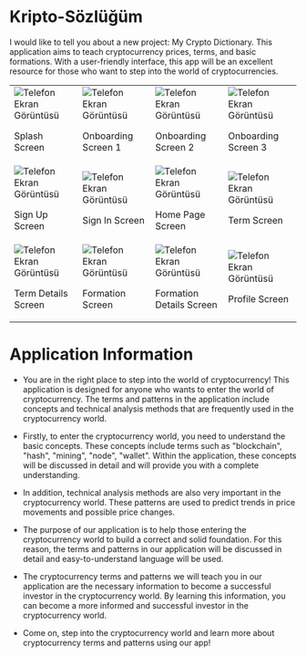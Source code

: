 # Kripto-Sözlüğüm

I would like to tell you about a new project: My Crypto Dictionary. This application aims to teach cryptocurrency prices, terms, and basic formations. With a user-friendly interface, this app will be an excellent resource for those who want to step into the world of cryptocurrencies.

<table>
        <tr>
            <td>
                <img src="https://github.com/recepbrk/Kripto-Sozlugum/blob/master/app/src/main/java/com/example/buygulama/Screenshot/image1.jpg" alt="Telefon Ekran Görüntüsü">
                <p>Splash Screen</p>
            </td>
            <td>
                <img src="https://github.com/recepbrk/Kripto-Sozlugum/blob/master/app/src/main/java/com/example/buygulama/Screenshot/image2.jpg" alt="Telefon Ekran Görüntüsü">
                <p>Onboarding Screen 1</p>
            </td>
            <td>
                <img src="https://github.com/recepbrk/Kripto-Sozlugum/blob/master/app/src/main/java/com/example/buygulama/Screenshot/image3.jpg" alt="Telefon Ekran Görüntüsü">
                <p>Onboarding Screen 2</p>
            </td>
            <td>
                <img src="https://github.com/recepbrk/Kripto-Sozlugum/blob/master/app/src/main/java/com/example/buygulama/Screenshot/image4.jpg" alt="Telefon Ekran Görüntüsü">
                <p>Onboarding Screen 3</p>
            </td>
        </tr>
        <tr>
            <td>
                <img src="https://github.com/recepbrk/Kripto-Sozlugum/blob/master/app/src/main/java/com/example/buygulama/Screenshot/image5.jpg" alt="Telefon Ekran Görüntüsü">
                <p>Sign Up Screen</p>
            </td>
            <td>
                <img src="https://github.com/recepbrk/Kripto-Sozlugum/blob/master/app/src/main/java/com/example/buygulama/Screenshot/image7.jpg" alt="Telefon Ekran Görüntüsü">
                <p>Sign In Screen</p>
            </td>
            <td>
                <img src="https://github.com/recepbrk/Kripto-Sozlugum/blob/master/app/src/main/java/com/example/buygulama/Screenshot/image8.jpg" alt="Telefon Ekran Görüntüsü">
                <p>Home Page Screen</p>
            </td>
            <td>
                <img src="https://github.com/recepbrk/Kripto-Sozlugum/blob/master/app/src/main/java/com/example/buygulama/Screenshot/image9.jpg" alt="Telefon Ekran Görüntüsü">
                <p>Term Screen</p>
            </td>
        </tr>
        <tr>
            <td>
                <img src="https://github.com/recepbrk/Kripto-Sozlugum/blob/master/app/src/main/java/com/example/buygulama/Screenshot/image10.jpg" alt="Telefon Ekran Görüntüsü">
                <p>Term Details Screen</p>
            </td>
           <td>
                <img src="https://github.com/recepbrk/Kripto-Sozlugum/blob/master/app/src/main/java/com/example/buygulama/Screenshot/image11.jpg" alt="Telefon Ekran Görüntüsü">
                <p>Formation Screen</p>
            </td>
           <td>
                <img src="https://github.com/recepbrk/Kripto-Sozlugum/blob/master/app/src/main/java/com/example/buygulama/Screenshot/image12.jpg" alt="Telefon Ekran Görüntüsü">
                <p>Formation Details Screen</p>
            </td>
           <td>
                <img src="https://github.com/recepbrk/Kripto-Sozlugum/blob/master/app/src/main/java/com/example/buygulama/Screenshot/image13.jpg" alt="Telefon Ekran Görüntüsü">
                <p>Profile Screen</p>
            </td>
        </tr>
    </table>


# Application Information

- You are in the right place to step into the world of cryptocurrency! This application is designed for anyone who wants to enter the world of cryptocurrency. The terms and patterns in the application include concepts and technical analysis methods that are frequently used in the cryptocurrency world.

- Firstly, to enter the cryptocurrency world, you need to understand the basic concepts. These concepts include terms such as "blockchain", "hash", "mining", "node", "wallet". Within the application, these concepts will be discussed in detail and will provide you with a complete understanding.

- In addition, technical analysis methods are also very important in the cryptocurrency world. These patterns are used to predict trends in price movements and possible price changes.

- The purpose of our application is to help those entering the cryptocurrency world to build a correct and solid foundation. For this reason, the terms and patterns in our application will be discussed in detail and easy-to-understand language will be used.

- The cryptocurrency terms and patterns we will teach you in our application are the necessary information to become a successful investor in the cryptocurrency world. By learning this information, you can become a more informed and successful investor in the cryptocurrency world.

- Come on, step into the cryptocurrency world and learn more about cryptocurrency terms and patterns using our app!



